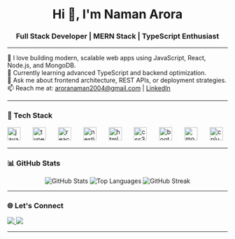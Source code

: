 <h1 align="center">Hi 👋, I'm Naman Arora</h1>
<h3 align="center">Full Stack Developer | MERN Stack | TypeScript Enthusiast</h3>

---

🌱 I love building modern, scalable web apps using JavaScript, React, Node.js, and MongoDB.  
🔭 Currently learning advanced TypeScript and backend optimization.  
💬 Ask me about frontend architecture, REST APIs, or deployment strategies.  
📫 Reach me at: aroranaman2004@gmail.com | [LinkedIn](https://www.linkedin.com/in/naman16)

---

### 🚀 Tech Stack

<div align="left">
  <img src="https://cdn.jsdelivr.net/gh/devicons/devicon/icons/javascript/javascript-original.svg" height="30" alt="javascript logo" />
  <img width="20" />
  <img src="https://cdn.jsdelivr.net/gh/devicons/devicon/icons/typescript/typescript-original.svg" height="30" alt="typescript logo" />
  <img width="20" />
  <img src="https://cdn.jsdelivr.net/gh/devicons/devicon/icons/react/react-original.svg" height="30" alt="react logo" />
  <img width="20" />
  <img src="https://cdn.jsdelivr.net/gh/devicons/devicon/icons/nextjs/nextjs-original.svg" height="30" alt="nextjs logo" />
  <img width="20" />
  <img src="https://cdn.jsdelivr.net/gh/devicons/devicon/icons/html5/html5-original.svg" height="30" alt="html5 logo" />
  <img width="20" />
  <img src="https://cdn.jsdelivr.net/gh/devicons/devicon/icons/css3/css3-original.svg" height="30" alt="css3 logo" />
  <img width="20" />
  <img src="https://cdn.jsdelivr.net/gh/devicons/devicon/icons/bootstrap/bootstrap-original.svg" height="30" alt="bootstrap logo" />
  <img width="20" />
  <img src="https://cdn.jsdelivr.net/gh/devicons/devicon/icons/mongodb/mongodb-original.svg" height="30" alt="mongodb logo" />
  <img width="20" />
  <img src="https://cdn.jsdelivr.net/gh/devicons/devicon/icons/cplusplus/cplusplus-original.svg" height="30" alt="cplusplus logo" />
</div>






---

### 📊 GitHub Stats

<p align="center">
  <img src="https://github-readme-stats.vercel.app/api?username=Namann16&show_icons=true&theme=default" alt="GitHub Stats" />
  <img src="https://github-readme-stats.vercel.app/api/top-langs?username=Namann16&locale=en&hide_title=false&layout=compact&card_width=320&langs_count=5&hide_border=false" alt="Top Languages" />
  <img src="https://streak-stats.demolab.com/?user=Namann16" alt="GitHub Streak" />

</p>


---

### 🌐 Let's Connect

<a href="https://www.linkedin.com/in/naman16">
  <img src="https://img.shields.io/badge/-LinkedIn-blue?style=flat&logo=linkedin&logoColor=white" />
</a>
<a href="mailto:aroranaman2004@gmail.com">
  <img src="https://img.shields.io/badge/-Email-D14836?style=flat&logo=gmail&logoColor=white" />
</a>

---



